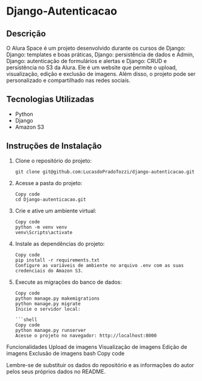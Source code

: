 # Django-Autenticacao


## Descrição

O Alura Space é um projeto desenvolvido durante os cursos de Django: Django: templates e boas práticas, Django: persistência de dados e Admin, Django: autenticação de formulários e alertas e Django: CRUD e persistência no S3 da Alura. Ele é um website que permite o upload, visualização, edição e exclusão de imagens. Além disso, o projeto pode ser personalizado e compartilhado nas redes sociais.

## Tecnologias Utilizadas

- Python
- Django
- Amazon S3

## Instruções de Instalação

1. Clone o repositório do projeto:

   ```shell
   git clone git@github.com:LucasdoPradoTozzi/django-autenticacao.git
2. Acesse a pasta do projeto:

   ```shell
   Copy code
   cd Django-autenticacao.git
3. Crie e ative um ambiente virtual:

   ```shell
   Copy code
   python -m venv venv
   venv\Scripts\activate

4. Instale as dependências do projeto:

   ```shell
   Copy code
   pip install -r requirements.txt
   Configure as variáveis de ambiente no arquivo .env com as suas credenciais do Amazon S3.

5. Execute as migrações do banco de dados:

   ```shell
   Copy code
   python manage.py makemigrations
   python manage.py migrate
   Inicie o servidor local:

   ```shell
   Copy code
   python manage.py runserver
   Acesse o projeto no navegador: http://localhost:8000

Funcionalidades
Upload de imagens
Visualização de imagens
Edição de imagens
Exclusão de imagens
bash
Copy code

Lembre-se de substituir os dados do repositório e as informações do autor pelos seus próprios dados no README.
